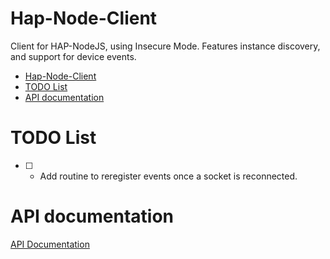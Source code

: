 # Hap-Node-Client

Client for HAP-NodeJS, using Insecure Mode.  Features instance discovery, and support for device events.

<!--ts-->
   * [Hap-Node-Client](#hap-node-client)
   * [TODO List](#todo-list)
   * [API documentation](#api-documentation)

<!-- Added by: sgracey, at:  -->

<!--te-->

# TODO List

* [ ] - Add routine to reregister events once a socket is reconnected.

# API documentation

[API Documentation](docs/API.md)
